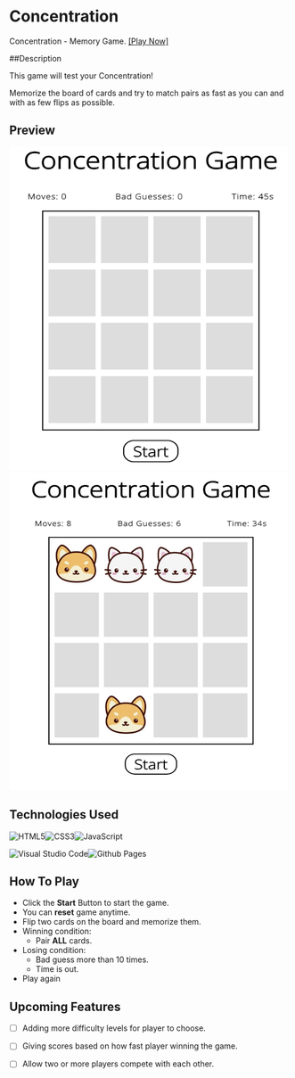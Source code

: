 # Concentration
Concentration - Memory Game.   <a href="https://tcjiao.github.io/Concentration/"> [Play Now]</a>

##Description

This game will test your Concentration!

Memorize the board of cards and try to match pairs as fast as you can and with as few flips as possible.




## Preview

<img src="imgs/RM2.png" alt="SS1" width="500" height="580">
<img src="imgs/RM1.png" alt="SS1" width="500" height="570">

## Technologies Used
![HTML5](https://img.shields.io/badge/html5-%23E34F26.svg?style=for-the-badge&logo=html5&logoColor=white)![CSS3](https://img.shields.io/badge/css3-%231572B6.svg?style=for-the-badge&logo=css3&logoColor=white)![JavaScript](https://img.shields.io/badge/javascript-%23323330.svg?style=for-the-badge&logo=javascript&logoColor=%23F7DF1E)

![Visual Studio Code](https://img.shields.io/badge/Visual%20Studio%20Code-0078d7.svg?style=for-the-badge&logo=visual-studio-code&logoColor=white)![Github Pages](https://img.shields.io/badge/github%20pages-121013?style=for-the-badge&logo=github&logoColor=white)


## How To Play
- Click the **Start** Button to start the game.
- You can **reset** game anytime.
- Flip two cards on the board and memorize them.
- Winning condition:
  - Pair **ALL** cards.
- Losing condition:
  - Bad guess more than 10 times.
  - Time is out.
- Play again


## Upcoming Features
- [ ] Adding more difficulty levels for player to choose.
- [ ] Giving scores based on how fast player winning the game.
- [ ] Allow two or more players compete with each other.

